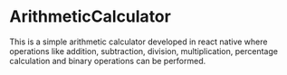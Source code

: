 # ArithmeticCalculator
This is a simple arithmetic calculator developed in react native where operations like addition, subtraction, division, multiplication, percentage calculation and binary operations can be performed.  
